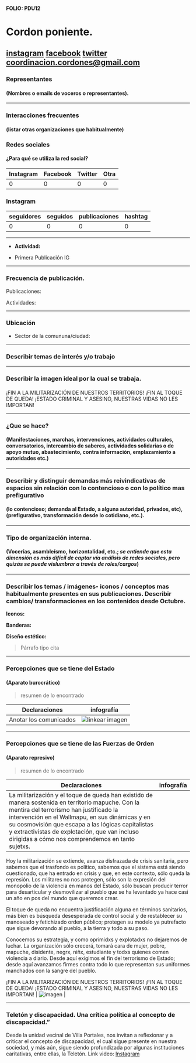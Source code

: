 #### FOLIO: PDU12
# Cordon poniente. 

[instagram](https://www.instagram.com/p/CBwUkZ_pvpX/)
[facebook](https://www.facebook.com/Cord%C3%B3n-Poniente-102416444756237)
[twitter]()
<coordinacion.cordones@gmail.com>
---

### Representantes
#### (Nombres o emails de voceros o representantes).

---
### Interacciones frecuentes
#### (listar otras organizaciones que habitualmente)

### Redes sociales
#### ¿Para qué se utiliza la red social?
| Instagram | Facebook | Twitter | Otra 
|---|---|---|---|
|0|0|0| 0|

### **Instagram**
| seguidores | seguidos | publicaciones | hashtag 
|---|---|---|---|
|0|0|0| 0

---

* **Actividad:**   

* Primera Publicación IG

---
### Frecuencia de publicación.

Publicaciones:

Actividades:

---
### Ubicación
* Sector de la comununa/ciudad:

---
### Describir temas de interés y/o trabajo

---
### Describir la imagen ideal por la cual se trabaja.
#### 
¡FIN A LA MILITARIZACIÓN DE NUESTROS TERRITORIOS!
¡FIN AL TOQUE DE QUEDA!
¡ESTADO CRIMINAL Y ASESINO, NUESTRAS VIDAS NO LES IMPORTAN!

---
### ¿Que se hace?
#### (Manifestaciones, marchas, intervenciones, actividades culturales, conversatorios, intercambio de saberes, actividades solidarias o de apoyo mutuo, abastecimiento, contra información, emplazamiento a autoridades etc.)

---
### Describir y distinguir demandas más reivindicativas de espacios sin relación con lo contencioso o con lo político mas prefigurativo
#### (lo contencioso; demanda al Estado, a alguna autoridad, privados, etc), (prefigurativo, transformación desde lo cotidiano, etc.).

---
### Tipo de organización interna.
#### (Vocerías, asambleísmo, horizontalidad, etc.; *se entiende que esta dimensión es más difícil de captar vía análisis de redes sociales, pero quizás se puede vislumbrar a través de roles/cargos*)

---
### Describir los temas / imágenes- iconos / conceptos mas habitualmente presentes en sus publicaciones. Describir cambios/ transformaciones en los contenidos desde Octubre.

**Iconos:**

**Banderas:**

**Diseño estético:**

> Párrafo tipo cita 

---
### Percepciones que se tiene del Estado
#### (Aparato burocrático)
> resumen de lo encontrado

| Declaraciones | infografía | 
|---|---|
|Anotar los comunicados | ![linkear imagen]() |

---
### Percepciones que se tiene de las Fuerzas de Orden
#### (Aparato represivo)
> resumen de lo encontrado

| Declaraciones | infografía | 
|---|---|
|La militarización y el toque de queda han existido de manera sostenida en territorio mapuche. Con la mentira del terrorismo han justificado la intervención en el Wallmapu, en sus dinámicas y en su cosmovisión que escapa a las lógicas capitalistas y extractivistas de explotación, que van incluso dirigidas a cómo nos comprendemos en tanto sujetxs.

Hoy la militarización se extiende, avanza disfrazada de crisis sanitaria, pero sabemos que el trasfondo es político, sabemos que el sistema está siendo cuestionado, que ha entrado en crisis y que, en este contexto, sólo queda la represión. Los militares no nos protegen, sólo son la expresión del monopolio de la violencia en manos del Estado, sólo buscan producir terror para desarticular y desmovilizar al pueblo que se ha levantado ya hace casi un año en pos del mundo que queremos crear.

El toque de queda no encuentra justificación alguna en términos sanitarios, más bien es búsqueda desesperada de control social y de restablecer su manoseado y fetichizado orden público; protegen su modelo ya putrefacto que sigue devorando al pueblo, a la tierra y todo a su paso.

Conocemos su estrategia, y como oprimidxs y explotadxs no dejaremos de luchar. La organización sólo crecerá, tomará cara de mujer, pobre, mapuche, disidente, negrx, niñx, estudiante y todxs quienes comen violencia a diario. Desde aquí exigimos el fin del terrorismo de Estado; desde aquí avanzamos firmes contra todo lo que representan sus uniformes manchados con la sangre del pueblo.

¡FIN A LA MILITARIZACIÓN DE NUESTROS TERRITORIOS!
¡FIN AL TOQUE DE QUEDA!
¡ESTADO CRIMINAL Y ASESINO, NUESTRAS VIDAS NO LES IMPORTAN! | ![imagen]() |


---
### Teletón y discapacidad. Una crítica política al concepto de discapacidad.”

Desde la unidad vecinal de Villa Portales, nos invitan a reflexionar y a criticar el concepto de discapacidad, el cual sigue presente en nuestra sociedad, y más aún, sigue siendo profundizada por algunas instituciones caritativas, entre ellas, la Teletón.
Link video: [Instagram](https://www.instagram.com/p/B-nr_MQp_OR/)

